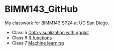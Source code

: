# BIMM143_GitHub
My classwork for BIMM143 SP24 at UC San Diego.

- Class 5 [Data visualization with ggplot](http://www.bbc.co.uk)
- Class 6 [R functions]()
- Class 7 [Machine learning]()


